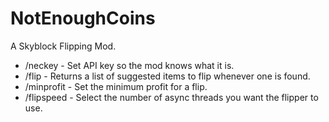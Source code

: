 # NotEnoughCoins
A Skyblock Flipping Mod.

<ul>
<li>/neckey <key> - Set API key so the mod knows what it is.</li>
<li>/flip - Returns a list of suggested items to flip whenever one is found.</li>
<li>/minprofit - Set the minimum profit for a flip.</li>
<li>/flipspeed - Select the number of async threads you want the flipper to use.</li>
</ul>